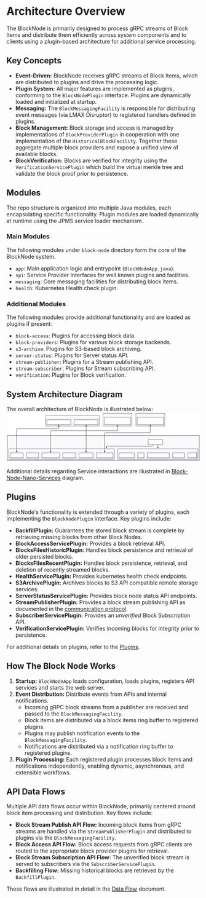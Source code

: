 # Architecture Overview

The BlockNode is primarily designed to process gRPC streams of Block Items and distribute them efficiently across system
components and to clients using a plugin-based architecture for additional service processing.

## Key Concepts

- **Event-Driven:** BlockNode receives gRPC streams of Block Items, which are distributed to plugins and drive the
  processing logic.
- **Plugin System:** All major features are implemented as plugins, conforming to the `BlockNodePlugin` interface.
  Plugins are dynamically loaded and initialized at startup.
- **Messaging:** The `BlockMessagingFacility` is responsible for distributing event messages (via LMAX Disruptor) to
  registered handlers defined in plugins.
- **Block Management:** Block storage and access is managed by implementations of `BlockProviderPlugin` in cooperation
  with one implementation of the `HistoricalBlockFacility`. Together these aggregate multiple block providers and expose
  a unified view of available blocks.
- **BlockVerification:** Blocks are verified for integrity using the `VerificationServicePlugin` which build the virtual
  merkle tree and validate the block proof prior to persistence.

## Modules

The repo structure is organized into multiple Java modules, each encapsulating specific functionality.
Plugin modules are loaded dynamically at runtime using the JPMS service loader mechanism.

### Main Modules

The following modules under `block-node` directory form the core of the BlockNode system.
- `app`: Main application logic and entrypoint (`BlockNodeApp.java`).
- `spi`: Service Provider Interfaces for well known plugins and facilities.
- `messaging`: Core messaging facilities for distributing block items.
- `health`: Kubernetes Health check plugin.

### Additional Modules

The following modules provide additional functionality and are loaded as plugins if present:
- `block-access`: Plugins for accessing block data.
- `block-providers`: Plugins for various block storage backends.
- `s3-archive`: Plugins for S3-based block archiving.
- `server-status`: Plugins for Server status API.
- `stream-publisher`: Plugins for a Stream publishing API.
- `stream-subscriber`: Plugins for Stream subscribing API.
- `verification`: Plugins for Block verification.

## System Architecture Diagram

The overall architecture of BlockNode is illustrated below:
![block-node-app-logic](./../../assets/block-node-app-logic.svg)

Additional details regarding Service interactions are illustrated in [Block-Node-Nano-Services](./../../assets/Block-Node-Nano-Services.svg) diagram.

## Plugins

BlockNode's functionality is extended through a variety of plugins, each implementing the `BlockNodePlugin` interface.
Key plugins include:
- **BackfillPlugin:** Guarantees the stored block stream is complete by retrieving missing blocks from other Block Nodes.
- **BlockAccessServicePlugin:** Provides a block retrieval API.
- **BlocksFilesHistoricPlugin:** Handles block persistence and retrieval of older persisted blocks.
- **BlocksFilesRecentPlugin:** Handles block persistence, retrieval, and deletion of recently streamed blocks.
- **HealthServicePlugin:** Provides kubernetes health check endpoints.
- **S3ArchivePlugin:** Archives blocks to S3 API compatible remote storage services.
- **ServerStatusServicePlugin:** Provides block node status API endpoints.
- **StreamPublisherPlugin:** Provides a block stream publishing API as documented in the [communication protocol](./../../design/communication-protocol/README.md).
- **SubscriberServicePlugin:** Provides an _unverified_ Block Subscription API.
- **VerificationServicePlugin:** Verifies incoming blocks for integrity prior to persistence.

For additional details on plugins, refer to the [Plugins](./plugins.md).

## How The Block Node Works

1. **Startup:** `BlockNodeApp` loads configuration, loads plugins, registers API services and starts the web server.
2. **Event Distribution:** Distribute events from APIs and internal notifications.
   - Incoming gRPC block streams from a publisher are received and passed to the `BlockMessagingFacility`.
   - Block items are distributed via a block items ring buffer to registered plugins.
   - Plugins may publish notification events to the `BlockMessagingFacility`.
   - Notifications are distributed via a notification ring buffer to registered plugins.
3. **Plugin Processing:** Each registered plugin processes block items and notifications independently, enabling
   dynamic, asynchronous, and extensible workflows.

## API Data Flows

Multiple API data flows occur within BlockNode, primarily centered around block item processing and distribution.
Key flows include:
- **Block Stream Publish API Flow:** Incoming block items from gRPC streams are handled via the `StreamPublisherPlugin`
and distributed to plugins via the `BlockMessagingFacility`.
- **Block Access API Flow:** Block access requests from gRPC clients are routed to the appropriate block provider
plugins for retrieval.
- **Block Stream Subscription API Flow:** The unverified block stream is served to subscribers via the
`SubscriberServicePlugin`.
- **Backfilling Flow:** Missing historical blocks are retrieved by the `BackfillPlugin`.

These flows are illustrated in detail in the [Data Flow](data-flow.md) document.
